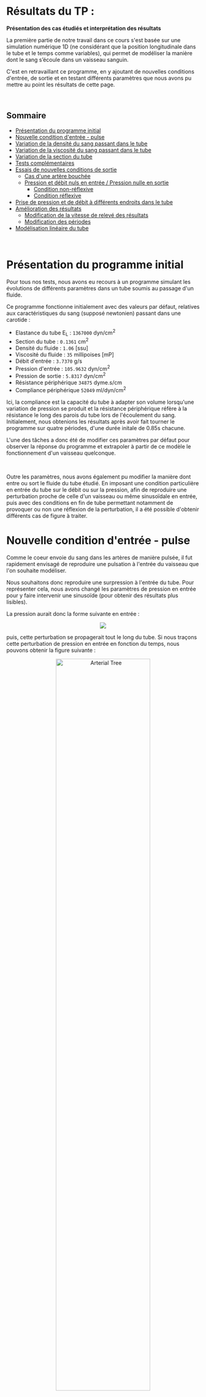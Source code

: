 # Résultats du TP : 

**Présentation des cas étudiés et interprétation des résultats**


La première partie de notre travail dans ce cours s'est basée sur une simulation numérique 1D (ne considérant que la position longitudinale dans le tube et le temps comme variables), qui permet de modéliser la manière dont le sang s’écoule dans un vaisseau sanguin. 

C'est en retravaillant ce programme, en y ajoutant de nouvelles conditions d'entrée, de sortie et en testant différents paramètres que nous avons pu mettre au point les résultats de cette page.


&nbsp;



## **Sommaire**   


* [Présentation du programme initial](#Presentation)
* [Nouvelle condition d'entrée - pulse](#2)
* [Variation de la densité du sang passant dans le tube ](#3)
* [Variation de la viscosité du sang passant dans le tube ](#4)
* [Variation de la section du tube ](#6)
* [Tests complémentaires ](#5)
* [Essais de nouvelles conditions de sortie](#Sortie) 
     * [Cas d'une artère bouchée](#Stop) 
     * [Pression et débit nuls en entrée / Pression nulle en sortie](#Nul)
          * [Condition non-réflexive](#parefl)
          * [Condition réflexive](#refl)
* [Prise de pression et de débit à différents endroits dans le tube](#Diff)
* [Amélioration des résultats](#mieux)
    * [Modification de la vitesse de relevé des résultats](#CFL)
    * [Modification des périodes](#per)
* [Modélisation linéaire du tube](#Lin)

&nbsp;


# Présentation du programme initial <a id="Presentation"></a>

Pour tous nos tests, nous avons eu recours à un programme simulant les évolutions de différents paramètres dans un tube soumis au passage d'un fluide.

Ce programme fonctionne initialement avec des valeurs par défaut, relatives aux caractéristiques du sang (supposé newtonien) passant dans une carotide : 

- Elastance du tube E<sub>L</sub> : ``1367000`` dyn/cm<sup>2</sup>
- Section du tube : ``0.1361`` cm<sup>2</sup>
- Densité du fluide : ``1.06`` [ssu]
- Viscosité du fluide : ``35`` millipoises [mP]
- Débit d'entrée : ``3.7370`` g/s
- Pression d'entrée : ``105.9632`` dyn/cm<sup>2</sup>
- Pression de sortie :  ``5.8317`` dyn/cm<sup>2</sup>
- Résistance périphérique ``34875`` dyme.s/cm 
- Compliance périphérique ``52049`` ml/dyn/cm<sup>2</sup>


Ici, la compliance est la capacité du tube à adapter son volume lorsqu'une variation de pression se produit et la résistance périphérique réfère à la résistance le long des parois du tube lors de l'écoulement du sang. Initialement, nous obtenions les résultats après avoir fait tourner le programme sur quatre périodes, d'une durée initale de 0.85s chacune.

L'une des tâches a donc été de modifier ces paramètres par défaut pour observer la réponse du programme et extrapoler à partir de ce modèle le fonctionnement d'un vaisseau quelconque. 

&nbsp;

Outre les paramètres, nous avons également pu modifier la manière dont entre ou sort le fluide du tube étudié.
En imposant une condition particulière en entrée du tube sur le débit ou sur la pression, afin de reproduire une perturbation proche de celle d'un vaisseau ou même  sinusoïdale en entrée, puis avec des conditions en fin de tube permettant notamment de provoquer ou non une réflexion de la perturbation, il a été possible d'obtenir différents cas de figure à traiter.






# Nouvelle condition d'entrée - pulse <a id="2"></a>

Comme le coeur envoie du sang dans les artères de manière pulsée, il fut rapidement envisagé de reproduire une pulsation à l'entrée du vaisseau que l'on souhaite modéliser.

Nous souhaitons donc reproduire une surpression à l'entrée du tube.
Pour représenter cela, nous avons changé les paramètres de pression en entrée pour y faire intervenir une sinusoïde (pour obtenir des résultats plus lisibles).

La pression aurait donc la forme suivante en entrée :

<p align="center">
<img src="https://render.githubusercontent.com/render/math?math=P_{entree}(t)=P_{max} * sin\left(\frac{\pi t}{T_{pulse}}\right)">
</p>

puis, cette perturbation se propagerait tout le long du tube.
Si nous traçons cette perturbation de pression en entrée en fonction du temps, nous pouvons obtenir la figure suivante :

<p align="center">
<img src="Images/TP/testpulse.png" alt="Arterial Tree" style="width:70%; border:0;">
</p>

Les résultats relatifs aux essais avec cette nouvelle condition d'entrée seront développés par la suite.






# Variation de la densité du sang passant dans le tube <a id="3"></a>

Ici, nous avons choisi de tester le comportement de notre modèle en mettant en évidence l'impact de la densité du sang qui le traverse sur l'évolution de la pression et du débit, en entrée et en sortie du tube.

Ici, le tube choisi a une longueur de 20cm et nous fixerons la viscosité à 10 millipoises (0.01 dans le code) pour tous les tests de cette section. Les autres paramètres sont similaires à ce qui a été établi précédemment (nous conservons un pulse en entrée).



En considérant que le fluide traversant le tube possède une densité de 0.01, puis une densité de 0.1, la pression et le débit - en entrée et en sortie du tube - sont de la forme suivante : 


<img src="Images/TP/densité 0.01 PM.png" alt="image1" style="display:inline-block; width:48%; border:0;"/> <!-- Image à gauche -->
<img src="Images/TP/densité 0.1 PM.png" alt="image2" style="display:inline-block; width:48%; border:0;"/> <!-- Image à droite -->

<p align="center">
pulse pour une densité de 0.01/ de 0.1
</p>



On remarque ainsi que la pression baisse entre l’entrée et la sortie quand la densité est inférieure à 1. Pour vérifier si ce phénomène persiste avec une densité égale ou supérieure à l'unité, nous l'augmentons encore : 

<img src="Images/TP/densité 1 PM.png" alt="image1" style="display:inline-block; width:48%; border:0;"/> <!-- Image à gauche -->
<img src="Images/TP/densité 5 PM.png" alt="image2" style="display:inline-block; width:48%; border:0;"/> <!-- Image à droite -->

<p align="center">
pulse pour une densité de 1/ de 5
</p>


Au delà de l'unité, il n'y a plus de distinction notable entre l'entrée et la sortie du tube.

&nbsp;


Par la suite, nous testons des valeurs encore supérieures pour la densité du fluide, afin de suivre l'évolution qualitative de l'aspect des courbes lors de l'augmentation de ce paramètre : 


<img src="Images/TP/densité 10 PM.png" alt="image1" style="display:inline-block; width:48%; border:0;"/> <!-- Image à gauche -->
<img src="Images/TP/densité 25 PM.png" alt="image2" style="display:inline-block; width:48%; border:0;"/> <!-- Image à droite -->

<p align="center">
pulse pour une densité de 10/ de 25
</p>

&nbsp;


<img src="Images/TP/densité 50 PM.png" alt="image1" style="display:inline-block; width:48%; border:0;"/> <!-- Image à gauche -->
<img src="Images/TP/densité 100 PM.png" alt="image2" style="display:inline-block; width:48%; border:0;"/> <!-- Image à droite -->

<p align="center">
pulse pour une densité de 50/ de 100
</p>

&nbsp;


<img src="Images/TP/densité 500 PM.png" alt="image1" style="display:inline-block; width:48%; border:0;"/> <!-- Image à gauche -->
<img src="Images/TP/densité 1000 PM.png" alt="image2" style="display:inline-block; width:48%; border:0;"/> <!-- Image à droite -->

<p align="center">
pulse pour une densité de 500/ de 1000
</p>


Augmenter la densité décale les courbes en sortie du tube par rapport à celles d'entrée. Ainsi, le pulse imposé en entrée met plus de temps à se propager vers la fin du tube lorsque la densité du fluide est élevée. Autrement dit, la vitesse de propagation de la perturbation diminue puisqu'elle met plus de temps à atteindre l'autre extrémité du tube.

&nbsp;


On peut par ailleurs déduire graphiquement la vitesse des ondes qui se propagent en mesurant la différence de temps entre les 2 maxima des courbes : 

<p align="center">
<img src="Images/TP/vitss PM.png" alt="Arterial Tree" style="width:70%; border:0;">
</p>

(vu que le pulse met le même temps pour arriver à la sortie dans les deux cas ci-dessus, on mesure indifféremment sur l'évolution de la pression ou du débit)

Dans le cas exposé ci-contre, nous avons une densité de 50. Ici, il y a une différence de 0.175-0.025 = 0.150s entre le pulse en entrée et celui en sortie. 

Puisque nous connaissons la longueur L du tube, ainsi que le temps mis pour le traverser, nous pouvons obtenir la vitesse de la manière suivante :

<p align="center">
<img src="https://render.githubusercontent.com/render/math?math=v=\frac{L}{\Delta t}">
</p>

De fait, pour ce test ci, le pulse va a une vitesse de :

<img src="https://render.githubusercontent.com/render/math?math=v=\frac{0.2}{0.15}\approx1.33m.s^{-1}">


En réitérant l'essai par exemple pour une densité de 100, nous obtenons une différence de temps de 0.21s, et donc une vitesse proche de 0.95m/s. Cela prouve bien la diminution de la vitesse lors de l'augmentation de la densité du fluide circulant dans le tube.








# Variation de la viscosité du sang passant dans le tube <a id="4"></a>



Dans cette partie, nous cherchons l'influence de la viscosité du sang sur l'évolution de la pression et du débit, en entrée et en sortie du tube.
Nous réutilisons le pulse introduit précédemment, ainsi que tous les paramètres initiaux (hormis la viscosité).



Pour un fluide ayant une viscosité très faible, par exemple de l'ordre de 1 à 1.10<sup>-4</sup> mP (0.001 et 0.0000001 poises dans le code), on obtient les pressions et débits en entrée et en sortie du tube suivants : 



<img src="Images/TP/Nu_0.0000001.png" alt="image1" style="display:inline-block; width:48%; border:0;"/> <!-- Image à gauche -->
<img src="Images/TP/Nu_0.001.png" alt="image2" style="display:inline-block; width:48%; border:0;"/> <!-- Image à droite -->

<p align="center">
pulse pour une viscosité de  1.10<sup>-4</sup> / 1 mP
</p>

&nbsp;


Le pulse est arrivé dans ces deux cas à la sortie sans perdre en intensité. En omettant dans cette partie l'action de la résistance périphérique du tube, on peut supposer que les pertes de charge sont négligeables dans ces essais.
Une viscosité trop faible n'altère donc aucunement l'intensité ni l'aspect de la perturbation imposée en entrée.

&nbsp;

D'autres essais pour des viscosités plus importantes nous donnent les figures ci-contre :

<img src="Images/TP/Nu_0.1.png" alt="image1" style="display:inline-block; width:48%; border:0;"/> <!-- Image à gauche -->
<img src="Images/TP/Nu_0.2.png" alt="image2" style="display:inline-block; width:48%; border:0;"/> <!-- Image à droite -->

<p align="center">
pulse pour une viscosité de 100 / de 200 mP
</p>


&nbsp;

Ici, les perturbations imposées en entrée ressortent en ayant perdu en intensité. Nous pouvons donc vraisemblablement affirmer que la viscosité du fluide commence à amortir le pulse d'entrée. 

D'autre part, une réflexion en entrée commence à se distinguer pour une viscosité de l'ordre de 100 mP. 
Juste après le pulse imposé, une partie du fluide est directement renvoyée vers l'entrée, ce qui laisse apparaître un débit négatif. L'augmentation de la viscosité du fluide rend donc à priori l'onde imposée en entrée plus sujette à subir des réflexions, vu que le fluide résiste plus au mouvement et au passage de la perturbation.


&nbsp;

On vérifie cela en prenant des viscosités plus élevées :

<img src="Images/TP/Nu_0.5.png" alt="image1" style="display:inline-block; width:48%; border:0;"/> <!-- Image à gauche -->
<img src="Images/TP/Nu_1.png" alt="image2" style="display:inline-block; width:48%; border:0;"/> <!-- Image à droite -->

<p align="center">
pulse pour une viscosité de 500 / de 1000 mP
</p>

&nbsp;

L'apparition d'un débit négatif est d'autant plus marquée que la viscosité est élevée, comme attendu. 

Aux temps longs, les débits d'entrée et de sortie tendent à prendre une même valeur nulle aux temps longs puisque la perturbation est passée et n'impacte plus le passage du fluide dans le tube.


&nbsp;



Si on augmente encore la viscosité du fluide :

<p align="center">
<img src="Images/TP/Nu_10.png" alt="Arterial Tree" style="width:70%; border:0;">
</p>

<p align="center">
pulse pour une viscosité de 10 000 mP (zoom sur le pulse en sortie à droite)
</p>


A ce stade, la viscosité du fluide est suffisamment importante pour que le pulse imposé en entrée soit quasiment totalement amorti en sortie du tube. 




&nbsp;

Pour les premiers essais, les signaux en entrée et en sortie sont à chaque fois repérés au mêmes instants (il faut environ 0.022s pour que le pulse arrive à la sortie du tube). Les modifications opérées sur la viscosité du fluide n'ont donc à priori pas impacté la vitesse du pulse. 

Mais si on prend des viscosités supérieures, à partir de 500mP, le pic de pression en sortie commence à s'étaler sur la fin, même si le signal arrive en sortie du tube aux mêmes temps que précédemment. On pourra donc en conclure que la viscosité n'a qu'un impact très faible sur la vitesse de la perturbation pour nos essais.





# Variation de la section, la longueur, la compliance et la résistance périphérique du tube <a id="4"></a>

<p align="center">
<img src="Images/TP/paramètres initiaux.png" alt="Paramètres initiaux" style="width:70%; border:0;">
</p>

<p align="center">
Section du tube 0.1361 / Longueur du tube 20 / Résistance périphérique 34875 / Compliance périphérique 52049
</p>

<p align="center">
<img src="Images/TP/longueur 10.png" alt="longueur 10" style="width:70%; border:0;">
</p>

<p align="center">
Longueur du tube 10
</p>

Ici en modifiant la longueur du tube en le rendant deux fois moins long, on observe une casi superposition des valeurs de pression et de débit montrant qu'elles n'ont pas le temps de subir de grands changements avec une variation si petite..

<p align="center">
<img src="Images/TP/longueur 100.png" alt="longueur 100" style="width:70%; border:0;">
</p>

<p align="center">
Longueur du tube 100
</p>

Avec une longueur 5 fois plus grande on observe que le débit en sortie est moins élevé mais qu'il se stabilise autour de là-même valeur, de plus le pulse de pression est moins élevé.

<p align="center">
<img src="Images/TP/longueur 1000.png" alt="longueur 1000" style="width:70%; border:0;">
</p>

<p align="center">
Longueur du tube 1000
</p>

Avec un tube d'une telle longueur on observe une brutale chute de débit en sortie de plus la pression n'arrive pas à être communiqué en sortie de tube.

<p align="center">
<img src="Images/TP/section 0.01.png" alt="section 0.01" style="width:70%; border:0;">
</p>

<p align="center">
Section du tube de 0.01
</p>

Ici la section étant étant 10 fois moins grande le signal de débit en entrée et en sortie ne varie casi pas et le pulse de pression ne communique pas.
</p>

<p align="center">
<img src="Images/TP/section 0.5.png" alt="section 0.5" style="width:70%; border:0;">
</p>

<p align="center">
Section du tube de 0.5
</p>

Une section 5 fois plus grande que l'originale n'implique pas de changement de pression cependant on observe une instabilité numérique du résultat de débit en entrée et sortie cependant il reste stable autour des mêmes valeurs.


<p align="center">
<img src="Images/TP/Compliance périphérique 5204.9.png" alt="Compliance périphérique 5204.9" style="width:70%; border:0;">
</p>

<p align="center">
<img src="Images/TP/Compliance périphérique 520490.png" alt="Compliance périphérique 520490" style="width:70%; border:0;">
</p>

On modifiant la compliance d'un facteur 10 on observe très peu de variations de pression et débit.

<p align="center">
<img src="Images/TP/Résistance périphérique 3487.5.png " alt="Résistance périphérique 3487.5" style="width:70%; border:0;">
</p>

Avec une résistance périphérique moins élevé on observe une superposition des débits en entrée et en sortie. On observe les mêmes variations de pression avec une intensité différente.

<p align="center">
<img src="Images/TP/Résistance périphérique 348750.png" alt="Résistance périphérique 348750.png" style="width:70%; border:0;">
</p>
 Une résistance périphérique 10 fois moins élevée montre une instabilitée des résultats ne permettant pas de donner d'interprétation sur l'évolution du débit.

# Variation de de la section du tube <a id="6"></a>



















#  Tests complémentaires <a id="5"></a>

On prend en condition d’entrée une pression à l’entrée du tube constante (on prend un cas où la pression en entrée est non sinusoïdale) et une condition de sortie de type Windkessel simple (une condition réflexive).

**Démarche d’étude :**

On choisit des pressions de tel sorte à avoir un écoulement (Pentrée ≠ Psortie). On obtient donc lors du tracé de du débit en sortie du tube en fonction du temps des débits qui se stabilise et devient constant au cours du temps. Le but est de faire une étude paramétrique donc on change au fur et à mesure les valeurs de la section A0 dans un premier temps (ensuite les valeurs de la longueur du tube et de l’elastance) et on prélève les valeurs de débit à la sortie du tube directement du graphique (débit, temps) pour pouvoir tracer la courbe d’évolution du débit en sortie du tube en fonction des différentes valeurs de section
(ensuite des différentes valeurs de longueur du tube et d’elastance).



- Courbe du débit en sortie en fonction de la section :

<p align="center">
<img src="Images/TP/fig 1 I.png" alt="Arterial Tree" style="width:70%; border:0;">
</p>

&nbsp;


En général :

Le débit est le volume de fluide par unité de temps qui passe devant un point à travers une
surface A. 

<p align="center">
<img src="Images/TP/fig 2 I.png" alt="Arterial Tree" style="width:60%; border:0;">
</p>

Ici, le cylindre ombragé de fluide passe devant le point P dans un tuyau uniforme
en un temps t. Le volume du cylindre est Ad et la vitesse moyenne est v =d/t.
Le débit s’écrit donc :

<p align="center">
<img src="https://render.githubusercontent.com/render/math?math=Q=\frac{Ad}{t}=A\Vec{v}">
</p>


Donc le débit Q est proportionnel à la section A d’après la formule donnée.
D’après la figure ci-contre qui donne l’évolution du débit en sortie du tube en fonction de la section,
on remarque que la représentation graphique de cette évolution est une droite linéaire affine. Donc la courbe traduit bien la proportionnalité de la section par rapport au débit.
(Plus la valeur de la section augmente plus le débit en sortie du tube est important)

&nbsp;

- Courbe du débit en sortie en fonction de l’elastance :


<p align="center">
<img src="Images/TP/fig 3 I.png" alt="Arterial Tree" style="width:70%; border:0;">
</p>


On sait que le débit (ml) est inversement proportionnel à l’elastance (E =DP/DV)
. Ici on a :
La loi du tube qui s’écrit : A(I)=A0*(P(I)/EL+1))
Et le débit Q=A(I)*U(I) donc Q= A0*(P(I)/EL+1)*U(I)

D’après la figure ci-dessus qui donne l’évolution du débit en sortie du tube en fonction de
l’élastance du tube, on remarque qu’on obtient une hyperbole qui est généralement la
représentation graphique d’une fonction inverse y=1/x. Donc la courbe est bien en accord
avec la relation liant le débit et l’elastance. Dans la figure 2 on remarque également que
plus la valeur de l’élastance est grande moins le débit en sortie du tube est important.



&nbsp;

- Courbe du débit en sortie du tube en fonction de la longueur du tube :


<p align="center">
<img src="Images/TP/fig 4 I.png" alt="Arterial Tree" style="width:70%; border:0;">
</p>





En général :

La loi de Poiseuille nous donne la relation liant le débit volumique, la viscosité dynamique
du fluide, la différence de pression, le rayon et la longueur du tube :

<p align="center">
<img src="https://render.githubusercontent.com/render/math?math=q_v=\frac{\pi r^4}{8\eta l}.(p_1 - p_2)">
</p>


Donc, de la formule ci-dessus on peut dire que le débit varie de manière inversement
proportionnelle à la longueur.
D’après la troisième figure de cette partie, qui donne l’évolution du débit du fluide en sortie du tube en fonction de
différentes valeurs de longueur du tube, on remarque qu’on obtient une courbe qui se
rapproche plus d’une droite linéaire décroissante et qui traduit donc une proportionnalité.
Cela va en contradiction avec la formule donnée par la loi de poiseuille. Pour donner une
explication à cela on peut dire que la linéarité qu’on remarque sur la courbe est due aux
frottements.


# Essais de nouvelles conditions de sortie :  <a id="Sortie"></a>


## Cas d'une artère bouchée : <a id="Stop"></a>

Dans ce cas-ci on a mis en place un pulse à l'entrée de l'artère et on impose un débit nul en sortie afin de simuler une artère bouchée. 
On obtient l'évolution du débit à l'entrée suivant :
<p align="center">
<img src="Images/TP/debit_illustre.png" alt="Débit" style="width:75%; border:0;">
</p>
On voit clairement l'onde qui revient, en débit négatif, puis qui repart après un rebond, ce sont les réflexions de l'onde. Les pics du débits décroissent en fonction du temps, cela est dû à la viscosité. On peut essayer de l'estimer en modélisant sur matlab la pente.





## Pression et débit nuls en entrée / pression nulle en sortie  <a id="Nul"></a>


Dans cette section, nous envisageons de considérer que la pression et le débit à l'entrée du tube sont nuls. Ainsi, nous ne devrions qu'avoir à prendre en compte la perturbation provoquée par le pulse que nous imposerons en entrée. On testera également le fait d'annuler la pression en sortie.

### Condition non-réflexive <a id="parefl"></a>

Les résultats présentés ici seront basés sur les paramètres suivants :

- Elastance du tube E<sub>L</sub> : ``1367000`` dyn/cm<sup>2</sup>
- Section du tube A<sub>0</sub> : ``0.1361`` cm<sup>2</sup>
- Longueur du tube  L : ``25`` cm
- Densité du fluide : ``1.06`` kg/m<sup>3</sup>
- Viscosité du fluide : ``35`` millipoises [mP]

On travaille sur un fluide supposé newtonien, la viscosité sera donc supposée constante. Afin d'avoir des résultats plus visibles, nous avons fait tourner le programme sur 20 périodes (on se concentrera principalement sur la hauteur des premiers pics et sur les éventuelles réflexions, donc un tel affichage est plus efficace).

&nbsp;

En reprenant la condition d'entrée introduite précédemment et en traçant la pression à la sortie du tube, sans modifier les pressions et débits par défaut, il vient :

<p align="center">
<img src="Images/TP/Newentreesortiepressparefl.png" alt="Arterial Tree" style="width:70%; border:0;">
</p>


La pression en sortie est légèrement supérieure que celle imposée en entrée. Cela pourrait provenir du fait que, malgré la condition non-réflexive imposée, quelques réflexions se produisent tout au long du tube. Ces réflexions pourraient finir par pousser une plus grande quantité à la fois à la sortie du tube, le tout provoquant une surpression. Une autre hypothèse basée sur la vitesse de relevé des informations tout au long du tube dans notre programme sera explicitée par la suite.

&nbsp;

En annulant cette fois les pressions et débits en entrée, nous pouvons obtenir ce qui suit :

<p align="center">
<img src="Images/TP/entreesortie.png" alt="Arterial Tree" style="width:70%; border:0;">
t d</p>

Cette fois, la pression en sortie est significativement supérieure à celle imposée par le pulse en entrée (le pic est deux fois supérieur). Ici, la première hypothèse fournie est plus crédible, puisque le pulse se réfléchit nettement plusieurs fois - bien plus que dans au cas où nous avions des pressions non-nulles aux extrémités - malgré la non-relféxivité imposée. La surpression s'explique donc d'autant mieux que l'on peut observer les réflexions partielles.

Cependant, l'annulation des paramètres cités inhibe l'effet de la condition de sortie choisie. Nous étions censés n'observer aucune réflexion en fin de tube, mais le fait d'annuler la pression à la fin oblige à priori une partie du pulse envoyé en entrée à se réfléchir.



&nbsp;

Nous pouvons mettre cela en parallèle avec l'évolution du débit à ces deux points de mesure : 


<p align="center">
<img src="Images/TP/Newentreesortiedebitparefl.png" alt="Arterial Tree" style="width:70%; border:0;">
</p>

Dans cette configuration, le sang réfléchi dans le sens inverse de l'écoulement peut ressortir du tube par l'entrée, puisque le tube n'y est pas bouché, d'où le débit négatif observé peu de temps après le pic de débit en sortie. C'est ce que nous avions déjà pu observer en bouchant le tube en amont.


&nbsp;

Lorsque nous annulons les pressions et débits en entrée, nous obtenons la figure suivante pour les débits :

<p align="center">
<img src="Images/TP/entreesortiedebit.png" alt="Arterial Tree" style="width:70%; border:0;">
</p>

Le débit en sortie du tube est bien moins important qu'en entrée, tandis qu'un important pic négatif (courbe bleue) se profile après le signal en sortie.
Ce débit négatif observé en entrée est très important mais s'amoindrit rapidement lorsqu'une première réflexion s'est produite. 

La condition de sortie ne peut toujours pas être parfaitement respectée si l'on impose une pression nulle en sortie. 



### Condition réflexive <a id="refl"></a>

Cette fois, nous tentons d'annuler la pression en entrée et en sortie, ainsi que le débit en entrée tout en prenant une condition à priori réflexive :


<img src="Images/TP/Newentreesortiepress.png" alt="image1" style="display:inline-block; width:48%; border:0;"/> <!-- Image à gauche -->
<img src="Images/TP/entreesortiepressreflCOND.png" alt="image2" style="display:inline-block; width:48%; border:0;"/> <!-- Image à droite -->

<p align="center">
sans annuler les paramètres (à gauche) / en annulant (à droite) - pression
</p>

&nbsp;

<img src="Images/TP/Newentreesortiedebit.png" alt="image2" style="display:inline-block; width:48%; border:0;"/> <!-- Image à droite -->
<img src="Images/TP/entreesortiedebitreflCOND.png" alt="image1" style="display:inline-block; width:48%; border:0;"/> <!-- Image à gauche -->

<p align="center">
sans annuler les paramètres (à gauche) / en annulant (à droite) - débit
</p>



Pour l'évolution de la pression comme celle du débit, nous obtenons avec les paramètres initiaux des résultats très similaires à ce que nous avions pu trouver en bouchant le tube avec un débit nul en sortie.

Dans les conditions standard, le débit en sortie est quasiment nul tandis que celui en entrée atteste à priori de multiples réflexions.

Ces observations viennent naturellement de la condition de sortie imposée dans notre programme. En effet, nous considérons ici une condition de type Windkessel en sortie du tube. La résistance périphérique y est définie par : 

<p align="center">
<img src="https://render.githubusercontent.com/render/math?math=R_{parois} = \frac{P_{entree} - P_{sortie}}{Q}">
</p>

Où Q est le débit à l'endroit considéré. Ainsi, le débit est d'autant plus faible en sortie que la résistance considérée y est importante (elle est de 34875 dyme.s/cm  dans notre cas). Une quantité notoire de sang va être réfléchie en sortie du tube et seulement une faible partie traversera effectivement la sortie. De fait, le débit en sortie est bien plus faible qu'ailleurs.

&nbsp;

Pour les figures obtenues en annulant les pressions aux extrémités ainsi que le débit en entrée, nous n'obtenons plus de phénomène de réflexion aussi marqué. Comme précédemment, l'onde n'est pas totalement réfléchie (nous avons un pic de débit en sortie), donc la condition de sortie n'est pas pleinement respectée.

Mais à présent, nous pouvons à priori trouver une explication pour l'intensité du pic de pression en sortie, qui est toujours aussi élevée que pour l'autre condition de sortie. Comme nous avons de multiples réflexions, on peut s'attendre à avoir une plus grande pression dans une même zone. L'onde qui se propage initialement va croiser des réflexions et s'additionner avec, notamment en sortie où nous venons d'imposer une condition proche de celle du tube bouché.

&nbsp;

Au final, nous pourrions affirmer que l'annulation des pressions (plus encore que l'annulation du débit en entrée) a un plus grand impact sur l'évolution du pulse dans le tube que les conditions imposées en sortie. Dans les deux cas testés, nous obtenons des résultats se situant dans une sorte d'entre-deux, une partie de l'onde se réflechit et le reste traverse effectivement le tube, et ce indépendamment de ce que l'on tente d'imposer aux extrémités.








# Prise de pression et de débit à différents endroits dans le tube  <a id="Diff"></a>


Un des problèmes pouvant limiter notre analyse dans ce TP est dû aux endroits choisis dans le tube pour tracer l'évolution des paramètres. Si nous ne prenions que l'évolution au cours du temps de ce qu'il se passe en entrée et/ou en sortie, nous ne pourrions pas vérifier le fonctionnement intermédiaire du programme.

Pour y remédier et avoir un meilleur aperçu de l'évolution des paramètres le long du tube, nous prenons des mesures également au milieu de celui-ci.


<p align="center">
<img src="Images/TP/entreesortiemilpress.png" alt="Arterial Tree" style="width:70%; border:0;">
</p>

(nous reprenons les conditions standard, avec un pulse en entrée et une condition de Windkessel simple en sortie)

Le même phénomène de reflux est perceptible au milieu du tube, même s'il est moins prononcé qu'en sortie.

Autrement, on peut déjà voir ici que la pression n'a plus la même allure au milieu du tube, le pic y étant plus faible qu'en entrée. 
La résistance périphérique n'étant pas nulle pour notre essai, il se peut que des pertes de charge tout au long du tube soient à l'origine de cette modification.

&nbsp;

Pour vérifier cela, on peut augmenter encore le nombre de points de mesure :



<p align="center">
<img src="Images/TP/touslespointspression2.png" alt="Arterial Tree" style="width:70%; border:0;">
</p>

En réalité, les pics de pression relevés tout au long du tube semblent décroître, en partant de la sortie du tube et jusqu'au quart de celui-ci.
L'hypothèse des pertes de charge ne permet donc pas à priori d'expliquer une telle évolution de la pression dans le tube.




 # Amélioration des résultats <a id="mieux"></a>

Nous allons tenter ici d'améliorer les résultats présentés dans la partie précédente.

## Modification de la vitesse de relevé des résultats <a id="CFL"></a>

Nous avons pu envisager que les résultats précédemment obtenus étaient peut-être dûs à un mauvais relevé des pressions au cours du temps. 

En effet, pour relever les données de pression, il nous faut mettre en place un schéma de calcul suffisamment en avance sur l'onde à analyser pour pouvoir relever des résultats, sans pour autant être trop rapide pour ne pas omettre des informations pouvant être trop éloignées temporellement de ce que l'on souhaite obtenir.
Cette condition de 'vitesse de relevé' à respecter, la condition CFL, pourrait être à l'origine de nos résultats inexplicables.

Nous sommes partis de base sur un CFL valant 3 fois la vitesse de l'onde produite dans notre modèle. En prenant une condition CFL de 2.5 fois la vitesse de l'onde, nous obtenons la figure suivante : 

<p align="center">
<img src="Images/TP/touslespointspression255.png" alt="Arterial Tree" style="width:70%; border:0;">
</p>
<p align="center">
Evolution de la pression - CFL de 2.5
</p>


Il apparaît en effet bien, cette fois-ci, que le pic diminue jusqu'à ce que l'on arrive aux trois quarts du tube. Le niveau du pic repart cependant encore à la hausse après ce passage. 


&nbsp;

Nous essayons donc encore de réduire cette condition CFL, cette fois ci à 2.2 fois la vitesse de l'onde :



<p align="center">
<img src="Images/TP/touslespointspression225.png" alt="Arterial Tree" style="width:70%; border:0;">
</p>
<p align="center">
Evolution de la pression - CFL de 2.2
</p>


Nous obtenons des résultats similaires à ce que nous avions précédemment. 

La condition CFL n'étant pas remplie indéfiniment, nous ne pouvons plus obtenir de résultats pour une vitesse de relevé égale ou inférieure à 2.1 fois celle de l'onde. L'onde étant déjà passée dans la zone 'traitée' par notre schéma de calcul à un instant t, nous ne pouvons plus rien en retirer.

Le meilleur résultat que nous pourrons donc obtenir est celui présenté ci-dessus.

Il est plus envisageable à présent de considérer que les pertes de charge soient bien à l'origine des différences tout au long du tube.

L'écoulement étant freiné au cours de son évolution, notamment au niveau des parois et à cause de sa viscosité, il ne peut pas y avoir exactement la même quantité de sang à chaque endroit du tube à un instant t, une partie étant restée en arrière. Cela peut bien expliquer cette différence de pression dans notre tube.




&nbsp;

Ce même affichage peut être mis en place pour la mesure des débits en fonction du temps :

<p align="center">
<img src="Images/TP/entreesortiedebit225.png" alt="Arterial Tree" style="width:70%; border:0;">
</p>
<p align="center">
Evolution du débit - CFL de 2.2
</p>

Ici, le débit en sortie diminue drastiquement à cause de la condition imposée en sortie mais les pics de débit diminuent à priori de la même manière que pour la pression et à cause des mêmes pertes de charge au long du tube.



## Modification des périodes <a id="per"></a>


Par défaut, nous avons choisi de prendre dans la partie précédente 20 périodes, d'une durée de 0.05s chacune pour notre modèle. 

Nous avons donc tenté de changer ces paramètres, pour trouver une possible source d'erreur dans nos affichages. Ici, nous réutiliserons une condition de sortie non-réflexive pour présenter nos résultats, ce qui nous permettra de faire des comparaisons plutôt sur le début de l'éxécution de notre programme (là où nos avions le plus de non-linéarités dans la partie précédente) et d'omettre les (éventuelles) limites d'un affichage trop restreint pour observer les réflexions successives.

Nous n'explicitons que les figures obtenues pour l'évolution du débit dans le tube, mais les résultats obtenus pour d'autres paramètres comme la pression sont similaires.

&nbsp;

Précédemment, nous avions effectué nos tests avec des périodes de très courte durée (0.05s). Ce choix s'est basé en grande partie sur une recherche de rapidité d'éxécution du code, puisque la vitesse d'éxécution augmentait d'autant plus que les périodes étaient longues. 

Un essai à entreprendre était donc d'augmenter la durée des périodes. Pour conserver un programme qui fonctionne en un temps raisonnable, nous avons dû diminuer en parallèle le nombre de périodes.
Pour 10 périodes de 0.1s et de 0.25s chacune, nous obtenons :


<img src="Images/TP/debit10per01.png" alt="image2" style="display:inline-block; width:48%; border:0;"/> <!-- Image à droite -->
<img src="Images/TP/debit10per025.png" alt="image1" style="display:inline-block; width:48%; border:0;"/> <!-- Image à gauche -->

Evolution du débit - 10 périodes de 0.1s / 0.25s
</p>

On peut clairement voir qu'en augmentant la durée des périodes, les phénomènes non-linéaires présents juste après l'affichage du pulse qui se propage se dissipient. 
Cependant, l'affichage n'est pas encore acceptable avec ces paramètres puisque les pulses relevés à différents endroits du tube semblent se superposer, notamment à cause du nombre trop élevé de périodes que l'on a pris.

&nbsp;

On augmente donc encore la durée, mais en diminuant cette fois le nombre de périodes :

<p align="center">
<img src="Images/TP/debit5per05.png" alt="Arterial Tree" style="width:70%; border:0;">
</p>
<p align="center">
Evolution du débit - 5 périodes de 0.5s
</p>

De cette manière, on peut retrouver l'évolution temporelle du pulse imposé en entrée, sans avoir d'effets dûs à la non-linéarité.

&nbsp;

On peut encore tenter de diminuer la durée des 5 périodes, pour réduire le temps de calcul :
 
<img src="Images/TP/debitnb5per025parefl.png" alt="image2" style="display:inline-block; width:37%; border:0;"/> <!-- Image à droite -->
<img src="Images/TP/debit5per01.png" alt="image1" style="display:inline-block; width:60%; border:0;"/> <!-- Image à gauche -->
<p>
<p align="center">
Evolution du débit - 5 périodes de 0.25s / 0.1s
</p>

On retombe sur des résultats peu fiables vers la fin de l'éxécution, notamment pour 0.10s. On ne pourra donc à priori pas beaucoup réduire le temps de calcul tout en obtenant de bons résultats.

Nous considèrerons donc que l'on peut obtenir des résultats exploitables avec 5 périodes de 0.5 - 0.25s chacune, ce qui se rapproche relativement bien des données implémentées par défaut dans le programme utilisé. Néanmoins, comme nous avons fait des tests avec un tube non-réflexif, ces paramètres ne resteront pas nécessairement adéquats pour traiter un autre type de condition limite, notamment des conditions impliquant des réflexions pour lesquelles on souhaiterait avoir une plus grande plage de données pour analyser l'évolution. 


# Cas linéaire :  <a id="Lin"></a>

Pour tous nos affichages précédents, il est clair que nos résulats restent peu lisibles, en partie à cause des non-linéarités présentes de base dans le modèle utilisé lors de l'élaboration de ce tube 1D. 
Il sera donc présenté ici une amélioration de cette modélisation, ne présentant plus qu'une évolution linéaire.
Pour étudier l'évolution d'un point de vue linéaire de cette modélisation, il a fallu modifier le programme de la manière suivante :

<img src="Images/TP/Modifs Pour Prog Lineaire 1.png" alt="image1" style="display:inline-block; width:48%; border:0;"/> <!-- Image à gauche -->
<img src="Images/TP/Modifs Pour Prog Lineaire 2.png" alt="image2" style="display:inline-block; width:48%; border:0;"/> <!-- Image à droite -->

<p align="center">
Parties du programme modifiées
</p>

Ensuite, j'ai décidé de comparer les résultats et courbes obtenues par l'intermédiaire du programme linéaire et non-linéaire. Pour cela, j'ai décidé d'utiliser les paramètres par défaut ( de départ ). En ce qui concerne les conditions d'entrée et de sortie, j'ai choisi le cas n°3 correspondant à l'envoi d'une pression sinusoïdale à l'entrée du tube. De même pour la sortie, j'ai choisi le cas n°2 correspondant à une condition de sortie Windkessel de type RCR non réflexive.

J'ai donc tracé les graphes pour différents grandeurs ( pression, débit et section puis vitesse et tau ) avec sur la partie gauche de l'image, les représentations obtenues avec le programme non-linéaire et, sur la partie droite, celles obtenues avec le programme linéaire.
Pour commencer, j'ai représenté celle concernant la pression, le débit et la section :

<p align="center">
<img src="Images/TP/Pressure Section Debit Début.png" alt="Arterial Tree" style="width:70%; border:0;">
</p>
<p align="center">
Comparaison Linéaire Non-Linéaire pour la pression le débit et la section en début de tube
</p>

J'ai mesuré les valeurs de l'amplitude pour chacun des graphes suivants. A première vue, on ne remarque aucune différence à l'oeil nu. Néanmoins, on constate, de manière générale, que les amplitudes sont très légèrement plus élevées lorqu'on utilise le programme linéaire. Cela signifie que pour une évolution linéaire les valeurs de pression, de débit et de section sont un peu plus importantes.

Pour ce qui concerne ces mêmes grandeurs en fin de tube , on obtient :

<p align="center">
<img src="Images/TP/Pressure Section Debit Fin.png" alt="Arterial Tree" style="width:70%; border:0;">
</p>
<p align="center">
Comparaison Linéaire Non-Linéaire pour la pression le débit et la section en fin de tube
</p>

Les constats sont les mêmes que pour celles en début de tube. Les valeurs de pression, de débit et de section sont plus grandes pour le tube linéaire par rapport au non-linéaire.

Ensuite, j'ai comparé la même chose pour la vitesse et tau en début de tube et en fin de tube :

<p align="center">
<img src="Images/TP/Vitesse et Tau Debut.png" alt="Arterial Tree" style="width:70%; border:0;">
</p>
<p align="center">
Comparaison Linéaire Non-Linéaire pour la vitesse et tau en début de tube
</p>

<p align="center">
<img src="Images/TP/Vitesse et Tau Fin.png" alt="Arterial Tree" style="width:70%; border:0;">
</p>
<p align="center">
Comparaison Linéaire Non-Linéaire pour la vitesse et tau en fin de tube
</p>

Concernant la valeur de tau, on remarque une représentation sinusoïdale par l'intermédiaire du programme non linéaire alors que linéairement, on voit que la valeur de tau reste nulle tout le long. Si on s'intéresse à la vitesse, on ne voit pas de différences à l'oeil nu mais les différences d'amplitude sont très légères.
Concernant la fin du tube, les valeurs entre linéaire et non-linéaire sont approximativement similaires. Il n'y a donc pas de différences significatives entre le cas linéaire et non-linéaire.

Par la suite, j'ai changé la condition d'entrée afin d'imposer une pression de type pulse à l'entrée du tube. Tout cela dans le but de comparer l'évolution de la section dans le temps avec la solution analytique obtenue grâce à un autre programme :

<p align="center">
<img src="Images/TP/Solution Analytique Section Totale.png" alt="Arterial Tree" style="width:70%; border:0;">
</p>
<p align="center">
Solution Analytique Section Totale
</p>

<img src="Images/TP/Section Evolution Pulse Lineaire Début.png" alt="image1" style="display:inline-block; width:48%; border:0;"/> <!-- Image à gauche -->
<img src="Images/TP/Section Evolution Pulse Lineaire Fin.png" alt="image2" style="display:inline-block; width:48%; border:0;"/> <!-- Image à droite -->

<p align="center">
Parties du programme modifiées
</p>

Pour cette partie, on constate que, par l'intermédiaire du programme linéaire, on obtient seulement le début de la solution analytique obtenue au-dessus. 

